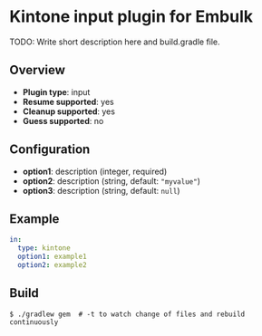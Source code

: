 # Kintone input plugin for Embulk

TODO: Write short description here and build.gradle file.

## Overview

* **Plugin type**: input
* **Resume supported**: yes
* **Cleanup supported**: yes
* **Guess supported**: no

## Configuration

- **option1**: description (integer, required)
- **option2**: description (string, default: `"myvalue"`)
- **option3**: description (string, default: `null`)

## Example

```yaml
in:
  type: kintone
  option1: example1
  option2: example2
```


## Build

```
$ ./gradlew gem  # -t to watch change of files and rebuild continuously
```
